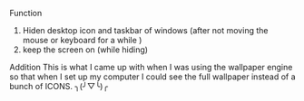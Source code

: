 Function
1. Hiden desktop icon and taskbar of windows  (after not moving the mouse or keyboard for a while )
2. keep the screen on   (while hiding)

Addition
This is what I came up with when I was using the wallpaper engine so that when I set up my computer I could see the full wallpaper instead of a bunch of ICONS. ╮(╯▽╰)╭ 
